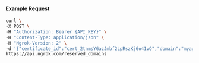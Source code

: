 <!-- Code generated for API Clients. DO NOT EDIT. -->

#### Example Request

```bash
curl \
-X POST \
-H "Authorization: Bearer {API_KEY}" \
-H "Content-Type: application/json" \
-H "Ngrok-Version: 2" \
-d '{"certificate_id":"cert_2tnmsYGazJmbf2LpRszKj6o41vO","domain":"myapp.mydomain.com","region":"us"}' \
https://api.ngrok.com/reserved_domains
```

